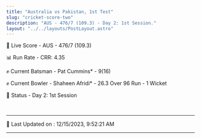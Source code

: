 ```yaml
---
title: "Australia vs Pakistan, 1st Test"
slug: "cricket-score-two"
description: "AUS - 476/7 (109.3) - Day 2: 1st Session."
layout: "../../layouts/PostLayout.astro"
---
```


🔴 Live Score - AUS - 476/7 (109.3)  

📊 Run Rate - CRR: 4.35  

✊ Current Batsman - Pat Cummins* - 9(16)  

✊ Current Bowler - Shaheen Afridi* - 26.3 Over 96 Run - 1 Wicket  

📑 Status - Day 2: 1st Session

<br />

***

📝 Last Updated on : 12/15/2023, 9:52:21 AM

***

